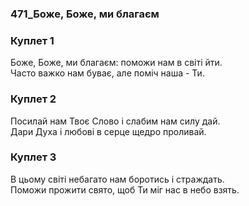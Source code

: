### 471_Боже, Боже, ми благаєм
### Куплет 1
Боже, Боже, ми благаєм: поможи нам в світі йти. <br/>Часто важко нам буває, але поміч наша - Ти.
### Куплет 2
Посилай нам Твоє Слово і слабим нам силу дай. <br/>Дари Духа і любові в серце щедро проливай.
### Куплет 3
В цьому світі небагато нам боротись і страждать. <br/>Поможи прожити свято, щоб Ти міг нас в небо взять.
